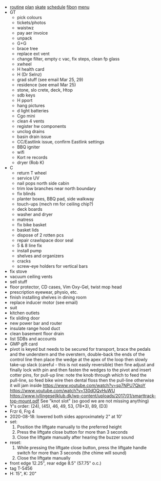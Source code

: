 - [routine](routine.md) [plan](plan.html) [skate](https://www.haltonhills.ca/simpletrack) [schedule](schedule.html) [fibon](fibon.html) [menu](menu.html)
- GT
  - pick colours
  - tickets/photos
  - waistwz
  - pay aer invoice
  - unpack
  - G+G
  - brace tree
  - replace ext vent
  - change filter, empty c vac, fix steps, clean fp glass
  - xwheel
  - H health card
  - H (Dr Selnz)
  - grad stuff (see email Mar 25, 29)
  - residence (see email Mar 25)
  - stone, slo crete, deck, Htop
  - sdb keys
  - H pport
  - hang pictures
  - d light batteries
  - Cgo mini
  - clean 4 vents
  - register hw components
  - unclog drains
  - basin drain issue
  - CC/Eastlink issue, confirm Eastlink settings
  - BBQ igniter
  - wifi
  - Kort re records
  - dryer (Rob K)
- C
  - return T wheel
  - service UV
  - nail pops north side cabin
  - trim low branches near north boundary
  - fix blinds
  - planter boxes, BBQ pad, side walkway
  - touch-ups (mech rm for ceiling chip?)
  - deck boards
  - washer and dryer
  - matress
  - fix bike basket
  - basket lids
  - dispose of 2 rotten pcs
  - repair crawlspace door seal
  - 5 & 8 line fix
  - install pump
  - shelves and organizers
  - cracks
  - screw-eye holders for vertical bars
- fix stove
- vacuum ceiling vents
- sell stuff
- floor protector, CD cases, Vim Oxy-Gel, twist mop head
- prescription eyewear, physio, etc.
- finish installing shelves in dining room
- replace inducer motor (see email)
- suit
- kitchen outlets
- fix sliding door
- new power bar and router
- insulate range hood duct
- clean basement floor drain
- list SDBs and accounts
- GMP gift card
- pivot is keyed but needs to be secured for transport, brace the pedals and the understern and the overstern, double-back the ends of the control line then place the wedge at the apex of the loop then slowly take-up slack (careful - this is not easily reversible) then fine adjust and finally lock with pin and then fasten the wedges to the pivot and insert cotter pins, for pull-up line: note the knob through which to feed the pull-line, so feed bike wire then dental floss then the pull-line otherwise it will jam inside https://www.youtube.com/watch?v=sp7NPU7QkoY https://www.youtube.com/watch?v=130dOQvHuWU https://www.jyllingesejlklub.dk/wp-content/uploads/2017/01/smarttrack-top-mount.pdf See "knot slot" (so good we are not missing anything)
- Y's order: (24), (45), 46, 49, 53, (78*3), 89, (D3)
- Frzr 6, Frg 4
- 2020-08-18: lowered both sides approximately 2" at 10'
- set:
  1. Position the liftgate manually to the preferred height
  1. Press the liftgate close button for more than 3 seconds
  1. Close the liftgate manually after hearing the buzzer sound
- reset:
  1. While pressing the liftgate close button, press the liftgate handle switch for more than 3 seconds (the chime will sound)
  1. Close the liftgate manually
- front edge 12.25", rear edge 8.5" (57.75" o.c.)
- tag T-5456
- H: 15", K: 20"

